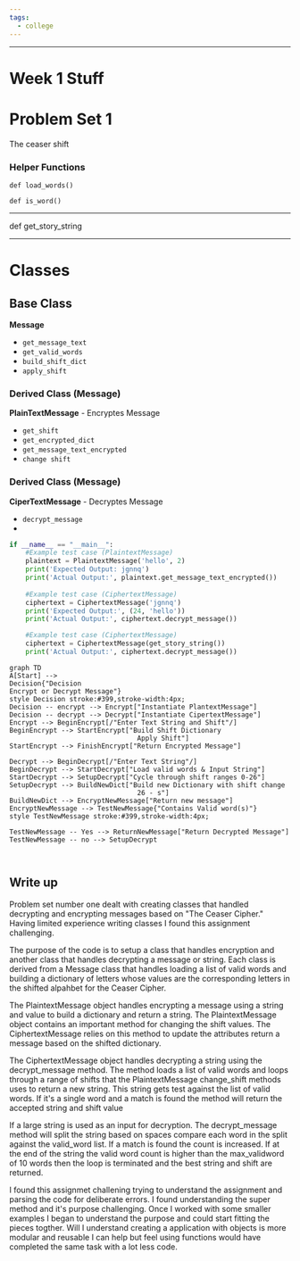 ```yaml
---
tags:
  - college
---
```


---
# Week 1 Stuff


# Problem Set 1
The ceaser shift

### Helper Functions
`def load_words()` 

`def is_word()`

---

def get_story_string

----
# Classes

## Base Class
**Message** 
- `get_message_text`
- `get_valid_words`
- `build_shift_dict`
- `apply_shift`

### Derived Class (Message)
**PlainTextMessage** - Encryptes Message
- `get_shift`
- `get_encrypted_dict`
- `get_message_text_encrypted`
- `change shift`

### Derived Class (Message)
**CiperTextMessage** - Decryptes Message
- `decrypt_message`
- 


```Python
if __name__ == "__main__":
    #Example test case (PlaintextMessage)
    plaintext = PlaintextMessage('hello', 2)
    print('Expected Output: jgnnq')
    print('Actual Output:', plaintext.get_message_text_encrypted())
        
    #Example test case (CiphertextMessage)
    ciphertext = CiphertextMessage('jgnnq')
    print('Expected Output:', (24, 'hello'))
    print('Actual Output:', ciphertext.decrypt_message())

    #Example test case (CiphertextMessage)
    ciphertext = CiphertextMessage(get_story_string())
    print('Actual Output:', ciphertext.decrypt_message())
```

```mermaid
graph TD
A[Start] --> 
Decision{"Decision 
Encrypt or Decrypt Message"}
style Decision stroke:#399,stroke-width:4px;
Decision -- encrypt --> Encrypt["Instantiate PlantextMessage"]
Decision -- decrypt --> Decrypt["Instantiate CipertextMessage"]
Encrypt --> BeginEncrypt[/"Enter Text String and Shift"/]
BeginEncrypt --> StartEncrypt["Build Shift Dictionary
								Apply Shift"]
StartEncrypt --> FinishEncrypt["Return Encrypted Message"]

Decrypt --> BeginDecrypt[/"Enter Text String"/]
BeginDecrypt --> StartDecrypt["Load valid words & Input String"]
StartDecrypt --> SetupDecrypt["Cycle through shift ranges 0-26"]
SetupDecrypt --> BuildNewDict["Build new Dictionary with shift change
								26 - s"]
BuildNewDict --> EncryptNewMessage["Return new message"]
EncryptNewMessage --> TestNewMessage{"Contains Valid word(s)"}
style TestNewMessage stroke:#399,stroke-width:4px;

TestNewMessage -- Yes --> ReturnNewMessage["Return Decrypted Message"]
TestNewMessage -- no --> SetupDecrypt



```


## Write up
Problem set number one dealt with creating classes that handled decrypting and encrypting messages based on "The Ceaser Cipher." Having limited experience writing classes I found this assignment challenging.

The purpose of the code is to setup a class that handles encryption and another class that handles decrypting a message or string. Each class is derived from a Message class that handles loading a list of valid words and building a dictionary of letters whose values are the corresponding letters in the shifted alpahbet for the Ceaser Cipher. 

The PlaintextMessage object handles encrypting a message using a string and value to build a dictionary and return a string. The PlaintextMessage object contains an important method for changing the shift values. The CiphertextMessage relies on this method to update the attributes return a message based on the shifted dictionary.

The CiphertextMessage object handles decrypting a string using the decrypt_message method. The method loads a list of valid words and loops through a range of shifts that the PlaintextMessage change_shift methods uses to return a new string. This string gets test against the list of valid words. If it's a single word and a match is found the method will return the accepted string and shift value

If a large string is used as an input for decryption. The decrypt_message method will split the string based on spaces compare each word in the split against the valid_word list. If a match is found the count is increased. If at the end of the string the valid word count is higher than the max_validword of 10 words then the loop is terminated and the best string and shift are returned.

I found this assignmet challening trying to understand the assignment and parsing the code for deliberate errors. I found understanding the super method and it's purpose challenging. Once I worked with some smaller examples I began to understand the purpose and could start fitting the pieces togther. Will I understand creating a application with objects is more modular and reusable I can help but feel using functions would have completed the same task with a lot less code.